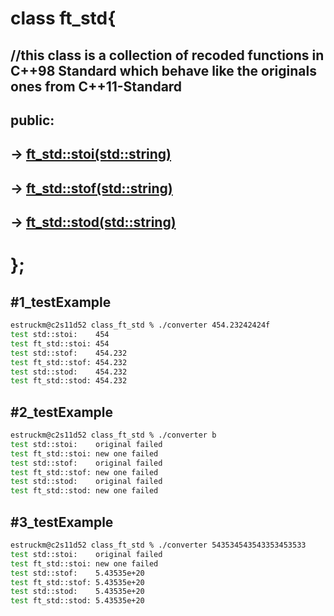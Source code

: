 # class ft_std{
## //this class is a collection of recoded functions in C++98 Standard which behave like the originals ones from C++11-Standard
## public:
## -> [ft_std::stoi(std::string)](https://github.com/NULL-Term1nat0r/class-ft_std/blob/main/ReadMe_Files/ft_std%3A%3Astoi.md)
## -> [ft_std::stof(std::string)](https://github.com/NULL-Term1nat0r/class-ft_std/blob/main/ReadMe_Files/ft_std%3A%3Astof.md)
## -> [ft_std::stod(std::string)](https://github.com/NULL-Term1nat0r/class-ft_std/blob/main/ReadMe_Files/ft_std%3A%3Astod.md)
# };


## #1_testExample

```bash
estruckm@c2s11d52 class_ft_std % ./converter 454.23242424f
test std::stoi:    454
test ft_std::stoi: 454
test std::stof:    454.232
test ft_std::stof: 454.232
test std::stod:    454.232
test ft_std::stod: 454.232
```
## #2_testExample

```bash
estruckm@c2s11d52 class_ft_std % ./converter b            
test std::stoi:    original failed
test ft_std::stoi: new one failed
test std::stof:    original failed
test ft_std::stof: new one failed
test std::stod:    original failed
test ft_std::stod: new one failed
```
## #3_testExample

```bash
estruckm@c2s11d52 class_ft_std % ./converter 543534543543353453533
test std::stoi:    original failed
test ft_std::stoi: new one failed
test std::stof:    5.43535e+20
test ft_std::stof: 5.43535e+20
test std::stod:    5.43535e+20
test ft_std::stod: 5.43535e+20
```
